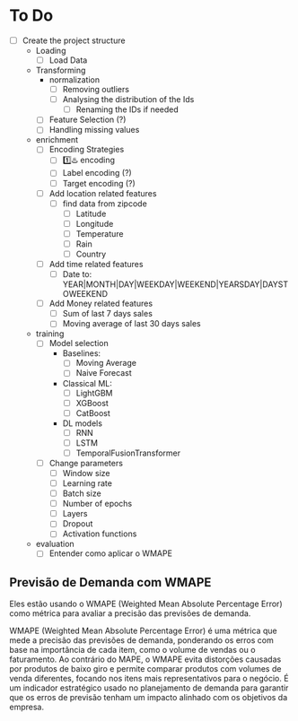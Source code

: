 # To Do

- [ ] Create the project structure
  - Loading
    - [ ] Load Data
  - Transforming
    - normalization
      - [ ] Removing outliers
      - [ ] Analysing the distribution of the Ids
        - [ ] Renaming the IDs if needed
    - [ ] Feature Selection (?)
    - [ ] Handling missing values
  - enrichment
    - [ ] Encoding Strategies
      - [ ] 1️⃣♨️ encoding
      - [ ] Label encoding (?)
      - [ ] Target encoding (?)
    - [ ] Add location related features
      - [ ] find data from zipcode
        - [ ] Latitude
        - [ ] Longitude
        - [ ] Temperature
        - [ ] Rain
        - [ ] Country
    - [ ] Add time related features
      - [ ] Date to: YEAR|MONTH|DAY|WEEKDAY|WEEKEND|YEARSDAY|DAYSTOWEEKEND
    - [ ] Add Money related features
      - [ ] Sum of last 7 days sales
      - [ ] Moving average of last 30 days sales
  - training
    - [ ] Model selection
      - Baselines:
        - [ ] Moving Average
        - [ ] Naive Forecast
      - Classical ML:
        - [ ] LightGBM
        - [ ] XGBoost
        - [ ] CatBoost
      - DL models
        - [ ] RNN
        - [ ] LSTM
        - [ ] TemporalFusionTransformer
    - [ ] Change parameters
      - [ ] Window size
      - [ ] Learning rate
      - [ ] Batch size
      - [ ] Number of epochs
      - [ ] Layers
      - [ ] Dropout
      - [ ] Activation functions
  - evaluation
    - [ ] Entender como aplicar o WMAPE

## Previsão de Demanda com WMAPE

Eles estão usando o WMAPE (Weighted Mean Absolute Percentage Error) como métrica para avaliar a precisão das previsões de demanda.

WMAPE (Weighted Mean Absolute Percentage Error) é uma métrica que mede a precisão das previsões de demanda, ponderando os erros com base na importância de cada item, como o volume de vendas ou o faturamento. Ao contrário do MAPE, o WMAPE evita distorções causadas por produtos de baixo giro e permite comparar produtos com volumes de venda diferentes, focando nos itens mais representativos para o negócio. É um indicador estratégico usado no planejamento de demanda para garantir que os erros de previsão tenham um impacto alinhado com os objetivos da empresa.
